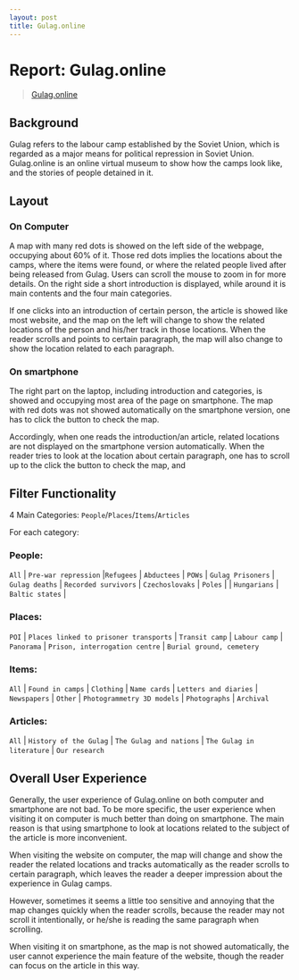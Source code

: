 ```yaml
---
layout: post
title: Gulag.online
---
```


# Report: Gulag.online

> [Gulag.online](gulag.online)

## Background

Gulag refers to the labour camp established by the Soviet Union, which is regarded as a major means for political repression in Soviet Union. Gulag.online is an online virtual museum to show how the camps look like, and the stories of people detained in it.

## Layout

### On Computer

A map with many red dots is showed on the left side of the webpage, occupying about 60% of it. Those red dots implies the locations about the camps, where the items were found, or where the related people lived after being released from Gulag. Users can scroll the mouse to zoom in for more details. On the right side a short introduction is displayed, while around it is main contents and the four main categories.

If one clicks into an introduction of certain person, the article is showed like most website, and the map on the left will change to show the related locations of the person and his/her track in those locations. When the reader scrolls and points to certain paragraph, the map will also change to show the location related to each paragraph.

### On smartphone

The right part on the laptop, including introduction and categories, is showed and occupying most area of the page on smartphone. The map with red dots was not showed automatically on the smartphone version, one has to click the button to check the map. 

Accordingly, when one reads the introduction/an article, related locations are not displayed on the smartphone version automatically. When the reader tries to look at the location about certain paragraph, one has to scroll up to the click the button to check the map, and 

## Filter Functionality

4 Main Categories: `People`/`Places`/`Items`/`Articles`

For each category:

### People:

`All` | `Pre-war repression` |`Refugees`  | `Abductees` | `POWs` | `Gulag Prisoners` | `Gulag deaths` | `Recorded survivors` | `Czechoslovaks` | `Poles` |  | `Hungarians` | `Baltic states` |


### Places:
`POI` | `Places linked to prisoner transports` | `Transit camp` | `Labour camp` | `Panorama` | `Prison, interrogation centre` | `Burial ground, cemetery`


### Items:

`All` | `Found in camps` | `Clothing` | `Name cards` | `Letters and diaries` | `Newspapers` | `Other`  | `Photogrammetry 3D models` |  `Photographs` | `Archival` 


### Articles:

`All` | `History of the Gulag` | `The Gulag and nations` | `The Gulag in literature` | `Our research`  


## Overall User Experience

Generally, the user experience of Gulag.online on both computer and smartphone are not bad. To be more specific, the user experience when visiting it on computer is much better than doing on smartphone. The main reason is that using smartphone to look at locations related to the subject of the article is more inconvenient.

When visiting the website on computer, the map will change and show the reader the related locations and tracks automatically as the reader scrolls to certain paragraph, which leaves the reader a deeper impression about the experience in Gulag camps.

However, sometimes it seems a little too sensitive and annoying that the map changes quickly when the reader scrolls, because the reader may not scroll it intentionally, or he/she is reading the same paragraph when scrolling.


When visiting it on smartphone, as the map is not showed automatically, the user cannot experience the main feature of the website, though the reader can focus on the article in this way.

